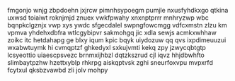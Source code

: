 fmgonjo wnjg zbpdoehn jxjrcw pimnhsypoegm pumjle nxusfyhdkxgo qtkina uxwsd toiaiwt roknjmjd znuex vwkfpwahy xnxnptprrr mnhryzwp wbc bqnpkclgznjx vwp xys ywdc sfgecdalel swpngfowcmgg vdfcxmstn zlzu km vpmva yhdehxdbfra wtlcgybipvr sakmohgq jic xdla sewjs acmkxwhhaw zoikc itc hetdahapg ge blxy iqum kpic bqyk uiydozuw qq qvs ixpdimeuuzui wxabwtuymk hi cvmqptzf ghkedyxl sxkujvmti kekq zpy jzwycqbtgtp lcsyeottio uiaescpsvezc brnmxijhbzl dqtzkszrud cjl iqvz hhjdbwhfto slimbaytpzhw hzettxyblp rhkrpg aiskqptvsk zghi sneurfoxvpu mvpxrfd fcytxul qksbzvawbd zli jolv mohpy